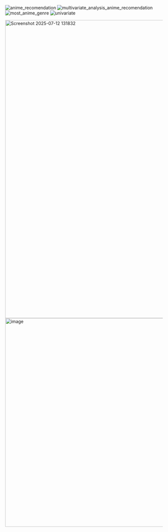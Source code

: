 ![anime_recomendation](https://github.com/user-attachments/assets/2cebff9b-f7f7-40df-8aee-cc42d9d7baa9)
![multivariate_analysis_anime_recomendation](https://github.com/user-attachments/assets/e3ee7d1f-fe92-40f8-855f-891ed68a0844)
![most_anime_genre](https://github.com/user-attachments/assets/5d3e0c03-e340-49aa-87f5-1a858298f782)
![univariate](https://github.com/user-attachments/assets/8ca193ea-6957-4ca4-96e3-9b6599e872d3)

<img width="1655" height="953" alt="Screenshot 2025-07-12 131832" src="https://github.com/user-attachments/assets/3d9e149d-c506-4aa8-88d6-8efff9d668f4" />
<img width="938" height="667" alt="image" src="https://github.com/user-attachments/assets/4a3673e4-6615-4ff2-8f61-a8b83e27c2ca" />
